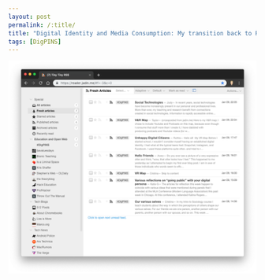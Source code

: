 ```yaml
---
layout: post
permalink: /:title/
title: "Digital Identity and Media Consumption: My transition back to RSS"
tags: [DigPINS]
---
```


![Tiny Tiny RSS hosted on my domain](/assets/img/ttrss.png)

<!-- 

talk about media consumption and my move from platforms like facebook and reddit to RSS 

the real self

what do i bring from my online self to my offline self

trying to spend time consuming less content from platforms that incentivize my being there like Youtube, Facebook, and Google News

i found i more satisfactory time reading content from more sources

 -->

